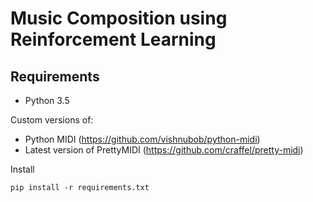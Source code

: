 # Music Composition using Reinforcement Learning


## Requirements
- Python 3.5

Custom versions of:

- Python MIDI (https://github.com/vishnubob/python-midi)
- Latest version of PrettyMIDI (https://github.com/craffel/pretty-midi)

Install
```
pip install -r requirements.txt
```
